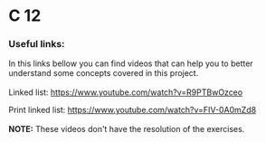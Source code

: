 # C 12

### Useful links:
In this links bellow you can find videos that can help you to better understand some concepts covered in this project.
<br>
<br>
Linked list: https://www.youtube.com/watch?v=R9PTBwOzceo

Print linked list: https://www.youtube.com/watch?v=FIV-0A0mZd8
<br>
<br>
**NOTE:** These videos don't have the resolution of the exercises.